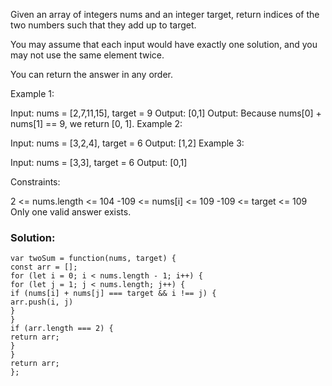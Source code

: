 Given an array of integers nums and an integer target, return indices of the two numbers such that they add up to target.

You may assume that each input would have exactly one solution, and you may not use the same element twice.

You can return the answer in any order.



Example 1:

Input: nums = [2,7,11,15], target = 9
Output: [0,1]
Output: Because nums[0] + nums[1] == 9, we return [0, 1].
Example 2:

Input: nums = [3,2,4], target = 6
Output: [1,2]
Example 3:

Input: nums = [3,3], target = 6
Output: [0,1]


Constraints:

2 <= nums.length <= 104
-109 <= nums[i] <= 109
-109 <= target <= 109
Only one valid answer exists.

### Solution:
```
var twoSum = function(nums, target) {
const arr = [];
for (let i = 0; i < nums.length - 1; i++) {
for (let j = 1; j < nums.length; j++) {
if (nums[i] + nums[j] === target && i !== j) {
arr.push(i, j)
}
}
if (arr.length === 2) {
return arr;
}
}
return arr;
};
```